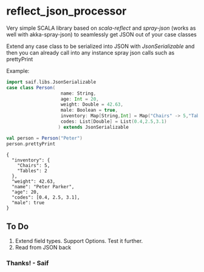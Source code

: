# reflect_json_processor

Very simple SCALA library based on *scala-reflect* and *spray-json* (works as well with akka-spray-json) to seamlessly get JSON out of your case classes

Extend any case class to be serialized into JSON with *JsonSerializable* and then you can already call into any instance spray json calls such as prettyPrint

Example:

```scala
import saif.libs.JsonSerializable
case class Person(
                    name: String,
                    age: Int = 20,
                    weight: Double = 42.63,
                    male: Boolean = true,
                    inventory: Map[String,Int] = Map("Chairs" -> 5,"Tables" -> 2),
                    codes: List[Double] = List(0.4,2.5,3.1)
                   ) extends JsonSerializable

val person = Person("Peter")
person.prettyPrint
```
```
{
  "inventory": {
    "Chairs": 5,
    "Tables": 2
  },
  "weight": 42.63,
  "name": "Peter Parker",
  "age": 20,
  "codes": [0.4, 2.5, 3.1],
  "male": true
}
```

## To Do

1. Extend field types. Support Options. Test it further.
2. Read from JSON back

### Thanks! - Saif
